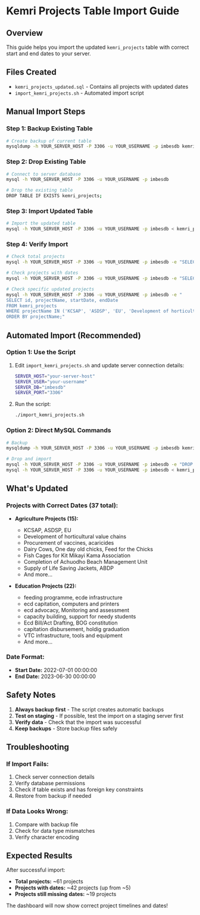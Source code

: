 # Kemri Projects Table Import Guide

## Overview
This guide helps you import the updated `kemri_projects` table with correct start and end dates to your server.

## Files Created
- `kemri_projects_updated.sql` - Contains all projects with updated dates
- `import_kemri_projects.sh` - Automated import script

## Manual Import Steps

### Step 1: Backup Existing Table
```bash
# Create backup of current table
mysqldump -h YOUR_SERVER_HOST -P 3306 -u YOUR_USERNAME -p imbesdb kemri_projects > kemri_projects_backup_$(date +%Y%m%d_%H%M%S).sql
```

### Step 2: Drop Existing Table
```bash
# Connect to server database
mysql -h YOUR_SERVER_HOST -P 3306 -u YOUR_USERNAME -p imbesdb

# Drop the existing table
DROP TABLE IF EXISTS kemri_projects;
```

### Step 3: Import Updated Table
```bash
# Import the updated table
mysql -h YOUR_SERVER_HOST -P 3306 -u YOUR_USERNAME -p imbesdb < kemri_projects_updated.sql
```

### Step 4: Verify Import
```bash
# Check total projects
mysql -h YOUR_SERVER_HOST -P 3306 -u YOUR_USERNAME -p imbesdb -e "SELECT COUNT(*) FROM kemri_projects;"

# Check projects with dates
mysql -h YOUR_SERVER_HOST -P 3306 -u YOUR_USERNAME -p imbesdb -e "SELECT COUNT(*) FROM kemri_projects WHERE startDate IS NOT NULL AND endDate IS NOT NULL;"

# Check specific updated projects
mysql -h YOUR_SERVER_HOST -P 3306 -u YOUR_USERNAME -p imbesdb -e "
SELECT id, projectName, startDate, endDate 
FROM kemri_projects 
WHERE projectName IN ('KCSAP', 'ASDSP', 'EU', 'Development of horticultural value chains(Assorted seeds)')
ORDER BY projectName;"
```

## Automated Import (Recommended)

### Option 1: Use the Script
1. Edit `import_kemri_projects.sh` and update server connection details:
   ```bash
   SERVER_HOST="your-server-host"
   SERVER_USER="your-username"
   SERVER_DB="imbesdb"
   SERVER_PORT="3306"
   ```

2. Run the script:
   ```bash
   ./import_kemri_projects.sh
   ```

### Option 2: Direct MySQL Commands
```bash
# Backup
mysqldump -h YOUR_SERVER_HOST -P 3306 -u YOUR_USERNAME -p imbesdb kemri_projects > backup.sql

# Drop and import
mysql -h YOUR_SERVER_HOST -P 3306 -u YOUR_USERNAME -p imbesdb -e "DROP TABLE IF EXISTS kemri_projects;"
mysql -h YOUR_SERVER_HOST -P 3306 -u YOUR_USERNAME -p imbesdb < kemri_projects_updated.sql
```

## What's Updated

### Projects with Correct Dates (37 total):
- **Agriculture Projects (15):**
  - KCSAP, ASDSP, EU
  - Development of horticultural value chains
  - Procurement of vaccines, acaricides
  - Dairy Cows, One day old chicks, Feed for the Chicks
  - Fish Cages for Kit Mikayi Kama Association
  - Completion of Achuodho Beach Management Unit
  - Supply of Life Saving Jackets, ABDP
  - And more...

- **Education Projects (22):**
  - feeding programme, ecde infrastructure
  - ecd capitation, computers and printers
  - ecd advocacy, Monitoring and assessment
  - capacity building, support for needy students
  - Ecd Bill/Act Drafting, BOG constitution
  - capitation disbursement, holdig graduation
  - VTC infrastructure, tools and equipment
  - And more...

### Date Format:
- **Start Date:** 2022-07-01 00:00:00
- **End Date:** 2023-06-30 00:00:00

## Safety Notes

1. **Always backup first** - The script creates automatic backups
2. **Test on staging** - If possible, test the import on a staging server first
3. **Verify data** - Check that the import was successful
4. **Keep backups** - Store backup files safely

## Troubleshooting

### If Import Fails:
1. Check server connection details
2. Verify database permissions
3. Check if table exists and has foreign key constraints
4. Restore from backup if needed

### If Data Looks Wrong:
1. Compare with backup file
2. Check for data type mismatches
3. Verify character encoding

## Expected Results

After successful import:
- **Total projects:** ~61 projects
- **Projects with dates:** ~42 projects (up from ~5)
- **Projects still missing dates:** ~19 projects

The dashboard will now show correct project timelines and dates!



